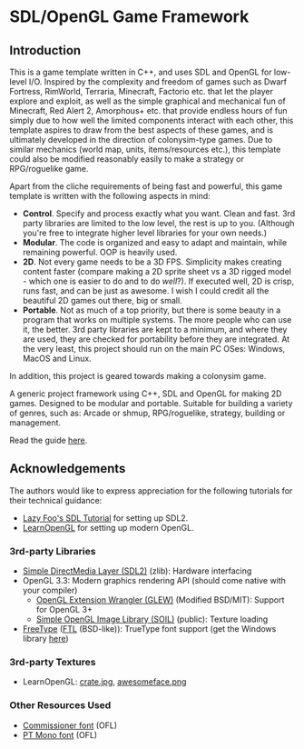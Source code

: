# SDL/OpenGL Game Framework
## Introduction
This is a game template written in C++, and uses SDL and OpenGL for low-level I/O. Inspired by the complexity and freedom of games such as Dwarf Fortress, RimWorld, Terraria, Minecraft, Factorio etc. that let the player explore and exploit, as well as the simple graphical and mechanical fun of Minecraft, Red Alert 2, Amorphous+ etc. that provide endless hours of fun simply due to how well the limited components interact with each other, this template aspires to draw from the best aspects of these games, and is ultimately developed in the direction of colonysim-type games. Due to similar mechanics (world map, units, items/resources etc.), this template could also be modified reasonably easily to make a strategy or RPG/roguelike game.

Apart from the cliche requirements of being fast and powerful, this game template is written with the following aspects in mind:
- **Control**. Specify and process exactly what you want. Clean and fast. 3rd party libraries are limited to the low level, the rest is up to you. (Although you're free to integrate higher level libraries for your own needs.)
- **Modular**. The code is organized and easy to adapt and maintain, while remaining powerful. OOP is heavily used.
- **2D**. Not every game needs to be a 3D FPS. Simplicity makes creating content faster (compare making a 2D sprite sheet vs a 3D rigged model - which one is easier to do and to do *well*?). If executed well, 2D is crisp, runs fast, and can be just as awesome. I wish I could credit all the beautiful 2D games out there, big or small.
- **Portable**. Not as much of a top priority, but there is some beauty in a program that works on multiple systems. The more people who can use it, the better. 3rd party libraries are kept to a minimum, and where they are used, they are checked for portability before they are integrated. At the very least, this project should run on the main PC OSes: Windows, MacOS and Linux.

In addition, this project is geared towards making a colonysim game.

A generic project framework using C++, SDL and OpenGL for making 2D games. Designed to be modular and portable.
Suitable for building a variety of genres, such as: Arcade or shmup, RPG/roguelike, strategy, building or management.

Read the guide [here](guide.md).



## Acknowledgements
The authors would like to express appreciation for the following tutorials for their technical guidance:
- [Lazy Foo's SDL Tutorial](http://lazyfoo.net/tutorials/SDL) for setting up SDL2.
- [LearnOpenGL](https://learnopengl.com/) for setting up modern OpenGL.

### 3rd-party Libraries
- [Simple DirectMedia Layer (SDL2)](https://www.libsdl.org/download-2.0.php) (zlib): Hardware interfacing
- OpenGL 3.3: Modern graphics rendering API (should come native with your compiler)
	- [OpenGL Extension Wrangler (GLEW)](http://glew.sourceforge.net/) (Modified BSD/MIT): Support for OpenGL 3+
	- [Simple OpenGL Image Library (SOIL)](http://www.lonesock.net/soil.html) (public): Texture loading
- [FreeType](https://www.freetype.org/) ([FTL](https://git.savannah.gnu.org/cgit/freetype/freetype2.git/tree/docs/FTL.TXT) (BSD-like)): TrueType font support (get the Windows library [here](https://github.com/ubawurinna/freetype-windows-binaries))

### 3rd-party Textures
- LearnOpenGL: [crate.jpg](https://learnopengl.com/img/textures/container.jpg), [awesomeface.png](https://learnopengl.com/img/textures/awesomeface.png)

### Other Resources Used
- [Commissioner font](https://fontesk.com/commissioner-typeface/) (OFL)
- [PT Mono font](https://fontesk.com/pt-mono-typeface/) (OFL)
